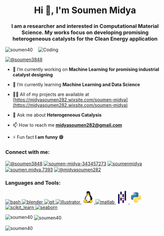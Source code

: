 
<h1 align="center">Hi 👋, I'm Soumen Midya</h1>
<h3 align="center">I am a researcher and interested in Computational Material Science. My works focus on developing promising heterogeneous catalysts for the Clean Energy application</h3>
<img align="right" alt="Coding" width="400" src="https://miro.medium.com/v2/resize:fit:720/format:webp/1*K64hMdxdqDJ5G09ekF9eTQ.gif">

<p align="left"> <img src="https://komarev.com/ghpvc/?username=soumen40&label=Profile%20views&color=0e75b6&style=flat" alt="soumen40" /> </p>

<p align="left"> <a href="https://twitter.com/@soumen3848" target="blank"><img src="https://img.shields.io/twitter/follow/@soumen3848?logo=twitter&style=for-the-badge" alt="@soumen3848" /></a> </p>

- 🔭 I’m currently working on **Machine Learning for promising industrial catalyst designing**

- 🌱 I’m currently learning **Machine Learning and Data Science**

- 👨‍💻 All of my projects are available at [https://midyasoumen282.wixsite.com/soumen-midya](https://midyasoumen282.wixsite.com/soumen-midya)

- 💬 Ask me about **Heterogeneous Catalysis**

- 📫 How to reach me **midyasoumen282@gmail.com**

- ⚡ Fun fact **I am funny &#128516;**

<h3 align="left">Connect with me:</h3>
<p align="left">
<a href="https://twitter.com/@soumen3848" target="blank"><img align="center" src="https://raw.githubusercontent.com/rahuldkjain/github-profile-readme-generator/master/src/images/icons/Social/twitter.svg" alt="@soumen3848" height="30" width="40" /></a>
<a href="https://linkedin.com/in/soumen-midya-343457273" target="blank"><img align="center" src="https://raw.githubusercontent.com/rahuldkjain/github-profile-readme-generator/master/src/images/icons/Social/linked-in-alt.svg" alt="soumen-midya-343457273" height="30" width="40" /></a>
<a href="https://kaggle.com/soumenmidya" target="blank"><img align="center" src="https://raw.githubusercontent.com/rahuldkjain/github-profile-readme-generator/master/src/images/icons/Social/kaggle.svg" alt="soumenmidya" height="30" width="40" /></a>
<a href="https://instagram.com/soumen.midya.7393" target="blank"><img align="center" src="https://raw.githubusercontent.com/rahuldkjain/github-profile-readme-generator/master/src/images/icons/Social/instagram.svg" alt="soumen.midya.7393" height="30" width="40" /></a>
<a href="https://www.hackerrank.com/@midyasoumen282" target="blank"><img align="center" src="https://raw.githubusercontent.com/rahuldkjain/github-profile-readme-generator/master/src/images/icons/Social/hackerrank.svg" alt="@midyasoumen282" height="30" width="40" /></a>
</p>

<h3 align="left">Languages and Tools:</h3>
<p align="left"> <a href="https://www.gnu.org/software/bash/" target="_blank" rel="noreferrer"> <img src="https://www.vectorlogo.zone/logos/gnu_bash/gnu_bash-icon.svg" alt="bash" width="40" height="40"/> </a> <a href="https://www.blender.org/" target="_blank" rel="noreferrer"> <img src="https://download.blender.org/branding/community/blender_community_badge_white.svg" alt="blender" width="40" height="40"/> </a> <a href="https://git-scm.com/" target="_blank" rel="noreferrer"> <img src="https://www.vectorlogo.zone/logos/git-scm/git-scm-icon.svg" alt="git" width="40" height="40"/> </a> <a href="https://www.adobe.com/in/products/illustrator.html" target="_blank" rel="noreferrer"> <img src="https://www.vectorlogo.zone/logos/adobe_illustrator/adobe_illustrator-icon.svg" alt="illustrator" width="40" height="40"/> </a> <a href="https://www.linux.org/" target="_blank" rel="noreferrer"> <img src="https://raw.githubusercontent.com/devicons/devicon/master/icons/linux/linux-original.svg" alt="linux" width="40" height="40"/> </a> <a href="https://www.mathworks.com/" target="_blank" rel="noreferrer"> <img src="https://upload.wikimedia.org/wikipedia/commons/2/21/Matlab_Logo.png" alt="matlab" width="40" height="40"/> </a> <a href="https://pandas.pydata.org/" target="_blank" rel="noreferrer"> <img src="https://raw.githubusercontent.com/devicons/devicon/2ae2a900d2f041da66e950e4d48052658d850630/icons/pandas/pandas-original.svg" alt="pandas" width="40" height="40"/> </a> <a href="https://www.python.org" target="_blank" rel="noreferrer"> <img src="https://raw.githubusercontent.com/devicons/devicon/master/icons/python/python-original.svg" alt="python" width="40" height="40"/> </a> <a href="https://scikit-learn.org/" target="_blank" rel="noreferrer"> <img src="https://upload.wikimedia.org/wikipedia/commons/0/05/Scikit_learn_logo_small.svg" alt="scikit_learn" width="40" height="40"/> </a> <a href="https://seaborn.pydata.org/" target="_blank" rel="noreferrer"> <img src="https://seaborn.pydata.org/_images/logo-mark-lightbg.svg" alt="seaborn" width="40" height="40"/> </a> </p>

<p><img align="left" src="https://github-readme-stats.vercel.app/api/top-langs?username=soumen40&show_icons=true&locale=en&layout=compact" alt="soumen40" /></p>

<p>&nbsp;<img align="center" src="https://github-readme-stats.vercel.app/api?username=soumen40&show_icons=true&locale=en" alt="soumen40" /></p>

<p><img align="center" src="https://github-readme-streak-stats.herokuapp.com/?user=soumen40&" alt="soumen40" /></p>
